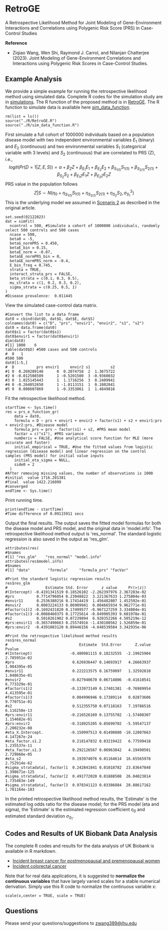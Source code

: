 # RetroGE
A Retrospective Likelihood Method for Joint Modeling of Gene-Environment Interactions and Correlations using Polygenic Risk Score (PRS) in Case-Control Studies

**Reference**

* Ziqiao Wang, Wen Shi, Raymond J. Carrol, and Nilanjan Chatterjee (2023). Joint Modeling of Gene-Environment Correlations and Interactions
using Polygenic Risk Scores in Case-Control Studies.

## Example Analysis
We provide a simple example for running the retrospective likelihood method using simulated data. Complete R codes for the simulation study are in [simulations](simulations). The R function of the proposed method is in [RetroGE](R/RetroGE.R). The R function to simulate data is available here [sim_data_function](R/sim_data_function.R).
```
rm(list = ls())
source("./R/RetroGE.R")
source("./R/sim_data_function.R")
```
First simulate a full cohort of 1000000 individuals based on a population disease model with two independent environmental variables $E_1$ (binary) and $E_2$ (continuous) and two environmental variables $S_1$ (categorical variable with 3 levels) and $S_2$ (continuous) that are correlated to PRS (Z), i.e., $$logit(Pr(D=1|Z,E,S)) = \alpha+\beta_ZZ+\beta_{E_1}E_1+\beta_{E_2}E_2+\beta_{S_{1(1)}}S_{1(1)}+\beta_{S_{2(1)}}S_{2(1)}+\beta_{S_2}S_{2}+\beta_{E_1Z}E_1Z+\beta_{E_2Z}E_2Z$$
PRS value in the population follows
$$Z|S \sim N(\eta_0+\eta_{S_{1(1)}}S_{1(1)}+\eta_{S_{2(1)}}S_{2(1)}+\eta_{S_{2}}S_{2},\sigma^2_{S_1})$$
This is the underlying model we assumed in [Scenario 2](simulations/simulation.R) as described in the original article.
```
set.seed(02122023)
dat = simFit(
  ncontrol = 500, #Simulate a cohort of 1000000 individuals, randomly select 500 controls and 500 cases
  ncase = 500,
  beta0 = -5,
  betaG_normPRS = 0.450,
  betaE_bin = 0.15,
  betaE_norm = -0.07,
  betaGE_normPRS_bin = 0,
  betaGE_normPRS_norm = -0.4,
  E_bin_freq = 0.745,
  strata = TRUE,
  interact_strata_prs = FALSE,
  beta_strata = c(0.1, 0.3, 0.5),
  mu_strata = c(1, 0.2, 0.3, 0.2),
  sigma_strata = c(0.25, 0.5, 1)
)
#Disease prevalence:  0.011445
```
View the simulated case-control data matrix.
```
#Convert the list to a data frame
dat0 = cbind(dat$D, dat$G, dat$E, dat$S)
colnames(dat0) = c("D", "prs", "envir1", "envir2", "s1", "s2")
dat0 = data.frame(dat0)
dat0$s1 = factor(dat0$s1)
dat0$envir1 = factor(dat0$envir1)
dim(dat0)
#[1] 1000    6
table(dat0$D) #500 cases and 500 controls
#  0   1 
#500 500 
dat0[1:5,]
#  D          prs envir1     envir2 s1         s2
#1 0  0.269289140      0  0.2074758  2  1.3675722
#2 0 -0.012508509      1 -0.5201500  3 -0.9360032
#3 0  1.025145443      1  1.1716256  3  0.2409941
#4 0 -0.264052650      1 -1.0113151  1  0.1802841
#5 0  0.008607869      1 -0.3353061  1  1.4849816
```
Fit the retrospective likelihood method.
```
startTime <- Sys.time()
res = prs_e_function_gr(
    data = dat0,
    formula = D ~ prs + envir1 + envir2 + factor(s1) + s2 + envir1:prs + envir2:prs, #Disease model
    formula_prs = prs ~ factor(s1) + s2, #PRS mean model
    facVar = c("s1"), #PRS variance
    numDeriv = FALSE, #Use analytical score function for MLE (more accurate and faster)
    initial_empirical = TRUE, #Use the fitted values from logistic regression (disease model) and linear regression on the control samples (PRS model) for initial value inputs
    initial_eta_sigma = NULL,
    side0 = 2
  )
#After removing missing values, the number of observations is 1000 
#initial  value 1716.201381 
#final  value 1422.216099 
#converged
endTime <- Sys.time()
```
Print running time.
```
print(endTime - startTime)
#Time difference of 0.09115911 secs
```
Output the final results. The output saves the fitted model formulas for both the disease model and PRS model, and the original data in 'model.info'. The retrospective likelihood method output is 'res_normal'. The standard logistic regression is also saved in the output as 'res_glm'. 
```
attributes(res)
#$names
#[1] "res_glm"    "res_normal" "model.info"
attributes(res$model.info)
#$names
#[1] "data"        "formula"     "formula_prs" "facVar"     

#Print the standard logistic regression results
res$res_glm
#                 Estimate Std. Error      z value     Pr(>|z|)
#(Intercept) -0.4191341519 0.18526102 -2.262397976 2.367283e-02
#prs          0.7714796054 0.23948822  3.221367633 1.275804e-03
#envir11      0.2536380216 0.17414419  1.456482807 1.452592e-01
#envir2       0.0003224133 0.06909941  0.004665934 9.962771e-01
#factor(s1)2 -0.1692431820 0.17499577 -0.967127259 3.334804e-01
#factor(s1)3 -0.0088460375 0.17725614 -0.049905393 9.601978e-01
#s2           0.5010261902 0.07239894  6.920352266 4.505219e-12
#prs:envir11 -0.3657490663 0.25574916 -1.430108562 1.526859e-01
#prs:envir2  -0.4391083120 0.09446156 -4.648539584 3.342935e-06

#Print the retrospective likelihood method results
res$res_normal
#                                Estimate  Std.Error      Z.value        Pvalue
#(Intercept)                 -0.400981115 0.18232555  -2.19925904  2.785951e-02
#prs                          0.626936447 0.14693917   4.26663937  1.984395e-05
#envir11                      0.222213575 0.16759097   1.32592810  1.848635e-01
#envir2                      -0.027940670 0.06714806  -0.41610541  6.773329e-01
#factor(s1)2                 -0.133973149 0.17401381  -0.76989954  4.413595e-01
#factor(s1)3                  0.004996946 0.17389114   0.02873606  9.770751e-01
#s2                           0.512355750 0.07118163   7.19786516  6.116258e-13
#prs:envir11                 -0.216526169 0.13755702  -1.57408307  1.154682e-01
#prs:envir2                  -0.318925205 0.05699702  -5.59547137  2.200232e-08
#eta_X.Intercept.            -0.150997513 0.01490880 -10.12807663  4.147267e-24
#eta_factor.s1.2              0.218147832 0.03219422   6.77599418  1.235537e-11
#eta_factor.s1.3              0.292126567 0.06963842   4.19490501  2.729860e-05
#eta_s2                       0.193974076 0.01164614  16.65565978  2.752914e-62
#sigma_stratadata[, facVar]1  0.242841841 0.01018782  23.83647848 1.398671e-125
#sigma_stratadata[, facVar]2  0.491772020 0.01888508  26.04023814 1.735463e-149
#sigma_stratadata[, facVar]3  0.978341123 0.03386884  28.88617162 1.781164e-183
```
In the printed retrospective likelihood method results, the 'Estimate' is the estimated log odds ratio for the disease model; for the PRS model (eta and sigma), the 'Estimate' is the estimated regression coefficient $\eta_S$ and estimated standard deviation $\sigma_{S_1}$.

## Codes and Results of UK Biobank Data Analysis
The complete R codes and results for the data analysis of UK Biobank is available in R markdown.
* [Incident breast cancer for postmenopausal and premenopausal women](https://raw.githack.com/ziqiaow/RetroGE/main/results/UKB_breastcancer.html)
* [Incident colorectal cancer](https://raw.githack.com/ziqiaow/RetroGE/main/results/report_colorectal.html)

Note that for real data applications, it is suggested to **normalize the continuous variables** that have largely varied scales for a stable numerical derivation. Simply use this R code to normalize the continuous variable x: 
```
scale(x,center = TRUE, scale = TRUE)
```

## Questions
Please send your questions/suggestions to zwang389@jhu.edu
